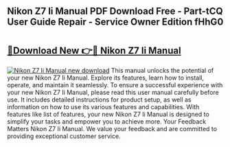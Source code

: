 ## Nikon Z7 Ii Manual PDF Download Free - Part-tCQ User Guide Repair - Service Owner Edition fHhG0

# <h2><a href="http://cf26363.oget.top/?id=Nikon+Z7+Ii+Manual">🔗Download New 👉🔴 Nikon Z7 Ii Manual</a></h2>

[![Nikon Z7 Ii Manual new download](https://i.imgur.com/5g1atiW.png)](http://cf26363.oget.top/?id=Nikon+Z7+Ii+Manual)
This manual unlocks the potential of your new Nikon Z7 Ii Manual. Explore its features, learn how to install, operate, and maintain it seamlessly. To ensure a successful experience with your new Nikon Z7 Ii Manual, please read this user manual carefully before use. It includes detailed instructions for product setup, as well as information on how to use its various features and capabilities. With features like list of features, your new Nikon Z7 Ii Manual is designed to simplify your tasks and empower you to achieve more. Your Feedback Matters Nikon Z7 Ii Manual. We value your feedback and are committed to providing exceptional customer service.
